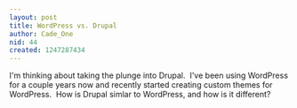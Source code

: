 ```yaml
---
layout: post
title: WordPress vs. Drupal
author: Cade_One
nid: 44
created: 1247287434
---
```

<p>I'm thinking about taking the plunge into Drupal.&nbsp; I've been using WordPress for a couple years now and recently started creating custom themes for WordPress.&nbsp; How is Drupal simlar to WordPress, and how is it different?</p>
